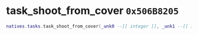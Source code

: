 # task_shoot_from_cover `0x506B8205`

```lua
natives.tasks.task_shoot_from_cover(_unk0 --[[ integer ]], _unk1 --[[ integer ]], _unk2 --[[ integer ]], _unk3 --[[ integer ]], _unk4 --[[ integer ]])
```